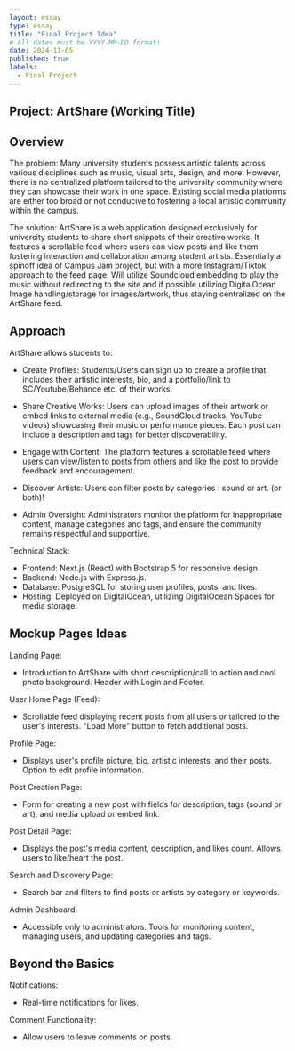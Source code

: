 ```yaml
---
layout: essay
type: essay
title: "Final Project Idea"
# All dates must be YYYY-MM-DD format!
date: 2024-11-05
published: true
labels:
  - Final Project
---
```


## Project: ArtShare (Working Title)

## Overview

The problem: Many university students possess artistic talents across various disciplines such as music, visual arts, design, and more. However, there is no centralized platform tailored to the university community where they can showcase their work in one space. Existing social media platforms are either too broad or not conducive to fostering a local artistic community within the campus.

The solution: ArtShare is a web application designed exclusively for university students to share short snippets of their creative works. It features a scrollable feed where users can view posts and like them fostering interaction and collaboration among student artists. Essentially a spinoff idea of Campus Jam project, but with a more Instagram/Tiktok approach to the feed page. Will utilize Soundcloud embedding to play the music without redirecting to the site and if possible utilizing DigitalOcean Image handling/storage for images/artwork, thus staying centralized on the ArtShare feed.

## Approach

ArtShare allows students to:

- Create Profiles: Students/Users can sign up to create a profile that includes their artistic interests, bio, and a portfolio/link to SC/Youtube/Behance etc. of their works.

- Share Creative Works: Users can upload images of their artwork or embed links to external media (e.g., SoundCloud tracks, YouTube videos) showcasing their music or performance pieces. Each post can include a description and tags for better discoverability.

- Engage with Content: The platform features a scrollable feed where users can view/listen to posts from others and like the post to provide feedback and encouragement.

- Discover Artists: Users can filter posts by categories : sound or art. (or both)!
  
- Admin Oversight: Administrators monitor the platform for inappropriate content, manage categories and tags, and ensure the community remains respectful and supportive.

Technical Stack:

- Frontend: Next.js (React) with Bootstrap 5 for responsive design.
- Backend: Node.js with Express.js.
- Database: PostgreSQL for storing user profiles, posts, and likes.
- Hosting: Deployed on DigitalOcean, utilizing DigitalOcean Spaces for media storage.

## Mockup Pages Ideas

Landing Page:

- Introduction to ArtShare with short description/call to action and cool photo background. Header with Login and Footer.

User Home Page (Feed):

- Scrollable feed displaying recent posts from all users or tailored to the user's interests.
    "Load More" button to fetch additional posts.

Profile Page:

- Displays user's profile picture, bio, artistic interests, and their posts.
    Option to edit profile information.

Post Creation Page:

- Form for creating a new post with fields for description, tags (sound or art), and media upload or embed link.

Post Detail Page:

- Displays the post's media content, description, and likes count.
    Allows users to like/heart the post.

Search and Discovery Page:

- Search bar and filters to find posts or artists by category or keywords.

Admin Dashboard:

- Accessible only to administrators.
    Tools for monitoring content, managing users, and updating categories and tags.

## Beyond the Basics

Notifications:

- Real-time notifications for likes.

Comment Functionality:

- Allow users to leave comments on posts.
